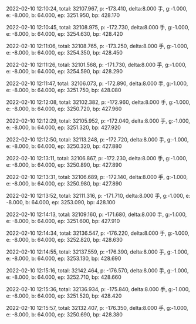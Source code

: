 2022-02-10 12:10:24, total: 32107.967, p: -173.410, delta:8.000 手, g:-1.000, e: -8.000, b: 64.000, ep: 3251.950, bp: 428.170

2022-02-10 12:10:45, total: 32108.975, p: -172.730, delta:8.000 手, g:-1.000, e: -8.000, b: 64.000, ep: 3254.630, bp: 428.420

2022-02-10 12:11:06, total: 32108.765, p: -173.250, delta:8.000 手, g:-1.000, e: -8.000, b: 64.000, ep: 3254.350, bp: 428.450

2022-02-10 12:11:26, total: 32101.568, p: -171.730, delta:8.000 手, g:-1.000, e: -8.000, b: 64.000, ep: 3254.590, bp: 428.290

2022-02-10 12:11:47, total: 32106.073, p: -172.890, delta:8.000 手, g:-1.000, e: -8.000, b: 64.000, ep: 3251.750, bp: 428.080

2022-02-10 12:12:08, total: 32102.382, p: -172.960, delta:8.000 手, g:-1.000, e: -8.000, b: 64.000, ep: 3250.720, bp: 427.960

2022-02-10 12:12:29, total: 32105.952, p: -172.040, delta:8.000 手, g:-1.000, e: -8.000, b: 64.000, ep: 3251.320, bp: 427.920

2022-02-10 12:12:50, total: 32113.248, p: -172.720, delta:8.000 手, g:-1.000, e: -8.000, b: 64.000, ep: 3250.320, bp: 427.880

2022-02-10 12:13:11, total: 32106.867, p: -172.230, delta:8.000 手, g:-1.000, e: -8.000, b: 64.000, ep: 3250.890, bp: 427.890

2022-02-10 12:13:31, total: 32106.689, p: -172.140, delta:8.000 手, g:-1.000, e: -8.000, b: 64.000, ep: 3250.980, bp: 427.890

2022-02-10 12:13:52, total: 32111.316, p: -171.710, delta:8.000 手, g:-1.000, e: -8.000, b: 64.000, ep: 3253.090, bp: 428.100

2022-02-10 12:14:13, total: 32109.160, p: -171.680, delta:8.000 手, g:-1.000, e: -8.000, b: 64.000, ep: 3251.600, bp: 427.910

2022-02-10 12:14:34, total: 32136.547, p: -176.220, delta:8.000 手, g:-1.000, e: -8.000, b: 64.000, ep: 3252.820, bp: 428.630

2022-02-10 12:14:55, total: 32137.559, p: -176.390, delta:8.000 手, g:-1.000, e: -8.000, b: 64.000, ep: 3253.130, bp: 428.690

2022-02-10 12:15:16, total: 32142.464, p: -176.570, delta:8.000 手, g:-1.000, e: -8.000, b: 64.000, ep: 3252.710, bp: 428.660

2022-02-10 12:15:36, total: 32136.934, p: -175.840, delta:8.000 手, g:-1.000, e: -8.000, b: 64.000, ep: 3251.520, bp: 428.420

2022-02-10 12:15:57, total: 32132.407, p: -176.350, delta:8.000 手, g:-1.000, e: -8.000, b: 64.000, ep: 3250.690, bp: 428.380